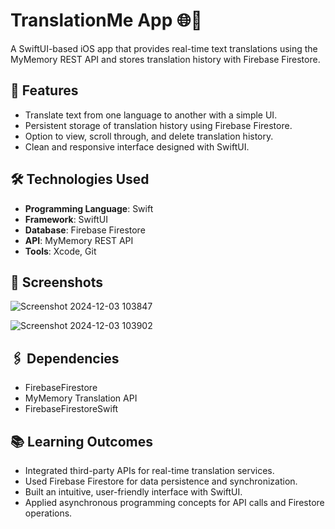 # TranslationMe App 🌐📱

A SwiftUI-based iOS app that provides real-time text translations using the MyMemory REST API and stores translation history with Firebase Firestore.

## 🚀 Features
- Translate text from one language to another with a simple UI.
- Persistent storage of translation history using Firebase Firestore.
- Option to view, scroll through, and delete translation history.
- Clean and responsive interface designed with SwiftUI.

## 🛠️ Technologies Used
- **Programming Language**: Swift
- **Framework**: SwiftUI
- **Database**: Firebase Firestore
- **API**: MyMemory REST API
- **Tools**: Xcode, Git

## 📸 Screenshots
![Screenshot 2024-12-03 103847](https://github.com/user-attachments/assets/259cf83a-71f8-40dd-b00f-de3de9d40787)


![Screenshot 2024-12-03 103902](https://github.com/user-attachments/assets/4e82d5ef-31da-4a4f-88d2-dddc56eba01c)


## 🖇️ Dependencies
- FirebaseFirestore
- MyMemory Translation API
- FirebaseFirestoreSwift
## 📚 Learning Outcomes
- Integrated third-party APIs for real-time translation services.
- Used Firebase Firestore for data persistence and synchronization.
- Built an intuitive, user-friendly interface with SwiftUI.
- Applied asynchronous programming concepts for API calls and Firestore operations.
